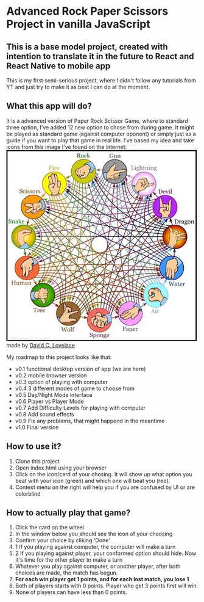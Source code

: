 # Advanced Rock Paper Scissors Project in vanilla JavaScript 

## This is a base model project, created with intention to translate it in the future to React and React Native to mobile app

This is my first semi-serious project, where I didn't follow any tutorials from YT and just try to make it as best I can do at the moment.

## What this app will do?

It is a advanced version of Paper Rock Scissor Game, where to standard three option, I've added 12 new option to chose from during game. It might be played as standard game (against computer oponent) or simply just as a guide if you want to play that game in real life.
I've based my idea and take icons from this image I've found on the internet:
<img src='images/8496.jpg' height='500px' width='500px'>
made by <a href='https://twitter.com/hamsterdunce' target='_blank'>David C. Lovelace</a>

 My roadmap to this project looks like that:

* v0.1 functional desktop version of app (we are here)
* v0.2 mobile browser version 
* v0.3 option of playing with computer
* v0.4 3 different modes of game to choose from
* v0.5 Day/Night Mode interface
* v0.6 Player vs Player Mode
* v0.7 Add Difficulty Levels for playing with computer
* v0.8 Add sound effects 
* v0.9 Fix any problems, that might happend in the meantime
* v1.0 Final version 

## How to use it?

1. Clone this project
2. Open index.html using your browser
3. Click on the icon/card of your chosing. It will show up what option you beat with your icon (green) and which one will beat you (red). 
4. Context menu on the right will help you if you are confused by UI or are colorblind

## How to actually play that game?

1. Click the card on the wheel
2. In the window below you should see the icon of your choosing
3. Confirm your choice by cliking 'Done'
4. 1 If you playing against computer, the computer will make a turn
4. 2 If you playing against player, your conformed option should hide. Now it's time for the other player to make a turn
5. Whatever you play against computer, or another player, after both choices are made, the match has begun. 
6. <b>For each win player get 1 points, and for each lost match, you lose 1</b>
7. Both of players starts with 0 points. Player who get 3 points first will win.
8. None of players can have less than 0 points.